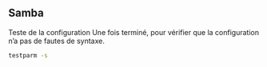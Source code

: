 ## Samba
Teste de la configuration
Une fois terminé, pour vérifier que la configuration n’a pas de fautes de syntaxe.
```Bash
testparm -s
```

